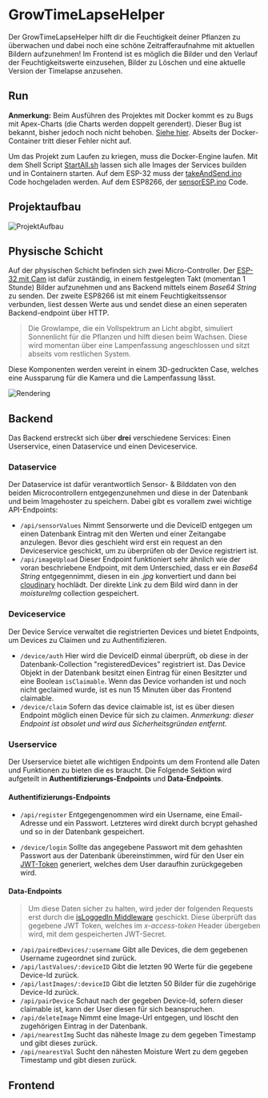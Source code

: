 # GrowTimeLapseHelper

Der GrowTimeLapseHelper hilft dir die Feuchtigkeit deiner Pflanzen zu überwachen und dabei noch eine schöne Zeitrafferaufnahme mit aktuellen Bildern aufzunehmen! Im Frontend ist es möglich die Bilder und den Verlauf der Feuchtigkeitswerte einzusehen, Bilder zu Löschen und eine aktuelle Version der Timelapse anzusehen.

## Run
**Anmerkung:** Beim Ausführen des Projektes mit Docker kommt es zu Bugs mit Apex-Charts (die Charts werden doppelt gerendert). Dieser Bug ist bekannt, bisher jedoch noch nicht behoben. [Siehe hier](https://github.com/apexcharts/vue3-apexcharts/issues/3). Abseits der Docker-Container tritt dieser Fehler nicht auf.

Um das Projekt zum Laufen zu kriegen, muss die Docker-Engine laufen. Mit dem Shell Script  [StartAll.sh](https://github.com/hfg-joschua-r/ws3-softwareentwurf/blob/main/GTLH/startAll.sh) lassen sich alle Images der Services builden und in Containern starten. Auf dem ESP-32 muss der [takeAndSend.ino](https://github.com/hfg-joschua-r/ws3-softwareentwurf/blob/main/GTLH/ArduinoCode/takeAndSendImg/takeAndSendImg.ino) Code hochgeladen werden. Auf dem ESP8266, der [sensorESP.ino](https://github.com/hfg-joschua-r/ws3-softwareentwurf/blob/main/GTLH/ArduinoCode/sensorESP/sensorESP.ino) Code.


## Projektaufbau

![ProjektAufbau](https://i.ibb.co/XJQrR9k/Technischer-Aufbau2.png)

## Physische Schicht

Auf der physischen Schicht befinden sich zwei Micro-Controller. Der [ESP-32 mit Cam](https://www.amazon.de/RETTI-Esp32-Cam-Bluetooth-Entwicklungs-UnterstüTzung-schwarz/dp/B08MZV1TT9/ref=sr_1_5?__mk_de_DE=ÅMÅŽÕÑ&crid=7IWAZHF91X5J&keywords=esp32-cam&qid=1643972715&s=ce-de&sprefix=esp32-cam%2Celectronics%2C65&sr=1-5) ist dafür zuständig, in einem festgelegten Takt (momentan 1 Stunde) Bilder aufzunehmen und ans Backend mittels einem *Base64 String* zu senden. Der zweite ESP8266 ist mit einem Feuchtigkeitssensor verbunden, liest dessen Werte aus und sendet diese an einen seperaten Backend-endpoint über HTTP. 

>Die Growlampe, die ein Vollspektrum an Licht abgibt, simuliert Sonnenlicht für die Pflanzen und hilft diesen beim Wachsen. Diese wird momentan über eine Lampenfassung angeschlossen und sitzt abseits vom restlichen System. 

Diese Komponenten werden vereint in einem 3D-gedruckten Case, welches eine Aussparung für die Kamera und die Lampenfassung lässt.

![Rendering](https://i.ibb.co/wrMfqSr/rendering.gif)

## Backend

Das Backend erstreckt sich über **drei** verschiedene Services: Einen Userservice, einen Dataservice und einen Deviceservice.

### Dataservice
Der Dataservice ist dafür verantwortlich Sensor- & Bilddaten von den beiden Microcontrollern entgegenzunehmen und diese in der Datenbank und beim Imagehoster zu speichern. Dabei gibt es vorallem zwei wichtige API-Endpoints: 
* `/api/sensorValues`
Nimmt Sensorwerte und die DeviceID entgegen um einen Datenbank Eintrag mit den Werten und einer Zeitangabe anzulegen. Bevor dies geschieht wird erst ein request an den Deviceservice geschickt, um zu überprüfen ob der Device registriert ist.
* `/api/imageUpload` 
Dieser Endpoint funktioniert sehr ähnlich wie der voran beschriebene Endpoint, mit dem Unterschied, dass er ein *Base64 String* entgegennimmt, diesen in ein *.jpg* konvertiert und dann bei [cloudinary](https://cloudinary.com/?utm_source=google&utm_medium=cpc&utm_campaign=Rbrand&utm_content=486819957357&utm_term=cloudinary&gclid=Cj0KCQiAuvOPBhDXARIsAKzLQ8G_LkepyspAf-NGcWVZpzcBGeWgN8I07c5ntNgZjVjeocdLNP25oiAaAnUKEALw_wcB) hochlädt. Der direkte Link zu dem Bild wird dann in der *moistureImg* collection gespeichert.

### Deviceservice 

Der Device Service verwaltet die registrierten Devices und bietet Endpoints, um Devices zu Claimen und zu Authentifizieren.

* `/device/auth`
Hier wird die DeviceID einmal überprüft, ob diese in der Datenbank-Collection "registeredDevices" registriert ist. Das Device Objekt in der Datenbank besitzt einen Eintrag für einen Besitzter und eine Boolean `isClaimable`. Wenn das Device vorhanden ist und noch nicht geclaimed wurde, ist es nun 15 Minuten über das Frontend claimable.
* `/device/claim` 
Sofern das device claimable ist, ist es über diesen Endpoint möglich einen Device für sich zu claimen. *Anmerkung: dieser Endpoint ist obsolet und wird aus Sicherheitsgründen entfernt.*

### Userservice

Der Userservice bietet alle wichtigen Endpoints um dem Frontend alle Daten und Funktionen zu bieten die es braucht. Die Folgende Sektion wird aufgeteilt in **Authentifizierungs-Endpoints** und **Data-Endpoints**.

#### Authentifizierungs-Endpoints

* `/api/register`
Entgegengenommen wird ein Username, eine Email-Adresse und ein Passwort. Letzteres wird direkt durch bcrypt gehashed und so in der Datenbank gespeichert.

* `/device/login`
Sollte das angegebene Passwort mit dem gehashten Passwort aus der Datenbank übereinstimmen, wird für den User ein [JWT-Token](https://github.com/hfg-joschua-r/ws3-softwareentwurf/blob/f0d5cd906e58f546cc307f84c7eef37449e7f703/GTLH/userservice/routes/routes.js#L49) generiert, welches dem User daraufhin zurückgegeben wird. 

#### Data-Endpoints

>Um diese Daten sicher zu halten, wird jeder der folgenden Requests erst durch die [isLoggedIn Middleware](https://github.com/hfg-joschua-r/ws3-softwareentwurf/blob/main/GTLH/userservice/middleware/users.js) geschickt. Diese überprüft das gegebene JWT Token, welches im *x-access-token* Header übergeben wird, mit dem gespeicherten JWT-Secret. 

* `/api/pairedDevices/:username`
Gibt alle Devices, die dem gegebenen Username zugeordnet sind zurück.
* `/api/lastValues/:deviceID`
Gibt die letzten 90 Werte für die gegebene Device-Id zurück.
* `/api/lastImages/:deviceID`
Gibt die letzten 50 Bilder für die zugehörige Device-Id zurück.
* `/api/pairDevice`
Schaut nach der gegeben Device-Id, sofern dieser claimable ist, kann der User diesen für sich beanspruchen. 
* `/api/deleteImage`
Nimmt eine Image-Url entgegen, und löscht den zugehörigen Eintrag in der Datenbank.
* `/api/nearestImg`
Sucht das näheste Image zu dem gegeben Timestamp und gibt dieses zurück.
* `/api/nearestVal`
Sucht den nähesten Moisture Wert zu dem gegeben Timestamp und gibt diesen zurück.

## Frontend
